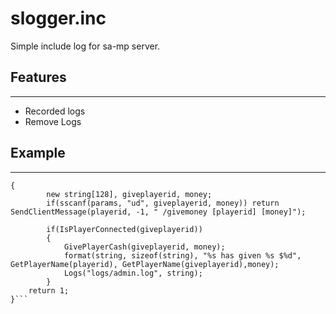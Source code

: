 # slogger.inc
Simple include log for sa-mp server.
## Features
---------------------------------
* Recorded logs
* Remove Logs
## Example
---------------------------------
```CMD:givemoney(playerid, params[])
{
		new string[128], giveplayerid, money;
		if(sscanf(params, "ud", giveplayerid, money)) return SendClientMessage(playerid, -1, " /givemoney [playerid] [money]");

		if(IsPlayerConnected(giveplayerid))
		{
			GivePlayerCash(giveplayerid, money);
			format(string, sizeof(string), "%s has given %s $%d", GetPlayerName(playerid), GetPlayerName(giveplayerid),money);
			Logs("logs/admin.log", string);
		}
    return 1;
}```
